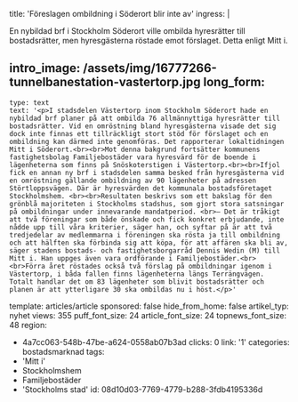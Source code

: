 title: 'Föreslagen ombildning i Söderort blir inte av'
ingress: |
  <p>En nybildad brf i Stockholm Söderort ville ombilda hyresrätter till bostadsrätter, men hyresgästerna röstade emot förslaget. Detta enligt Mitt i.
  </p>
  
intro_image: /assets/img/16777266-tunnelbanestation-vastertorp.jpg
long_form:
  -
    type: text
    text: '<p>I stadsdelen Västertorp inom Stockholm Söderort hade en nybildad brf planer på att ombilda 76 allmännyttiga hyresrätter till bostadsrätter. Vid en omröstning bland hyresgästerna visade det sig dock inte finnas ett tillräckligt stort stöd för förslaget och en ombildning kan därmed inte genomföras. Det rapporterar lokaltidningen Mitt i Söderort.<br><br>Mot denna bakgrund fortsätter kommunens fastighetsbolag Familjebostäder vara hyresvärd för de boende i lägenheterna som finns på Snöskoterstigen i Västertorp.<br><br>Ifjol fick en annan ny brf i stadsdelen samma besked från hyresgästerna vid en omröstning gällande ombildning av 90 lägenheter på adressen Störtloppsvägen. Där är hyresvärden det kommunala bostadsföretaget Stockholmshem. <br><br>Resultaten beskrivs som ett bakslag för den grönblå majoriteten i Stockholms stadshus, som gjort stora satsningar på ombildningar under innevarande mandatperiod. <br>– Det är tråkigt att två föreningar som både önskade och fick konkret erbjudande, inte nådde upp till våra kriterier, säger han, och syftar på är att två tredjedelar av medlemmarna i föreningen ska rösta ja till ombildning och att hälften ska förbinda sig att köpa, för att affären ska bli av, säger stadens bostads- och fastighetsborgarråd Dennis Wedin (M) till Mitt i. Han uppges även vara ordförande i Familjebostäder.<br><br>Förra året röstades också två förslag på ombildningar igenom i Västertorp, i båda fallen finns lägenheterna längs Terrängvägen. Totalt handlar det om 83 lägenheter som blivit bostadsrätter och planen är att ytterligare 30 ska ombildas nu i höst.</p>'
template: articles/article
sponsored: false
hide_from_home: false
artikel_typ: nyhet
views: 355
puff_font_size: 24
article_font_size: 24
topnews_font_size: 48
region:
  - 4a7cc063-548b-47be-a624-0558ab07b3ad
clicks: 0
link: '1'
categories: bostadsmarknad
tags:
  - 'Mitt i'
  - Stockholmshem
  - Familjebostäder
  - 'Stockholms stad'
id: 08d10d03-7769-4779-b288-3fdb4195336d
